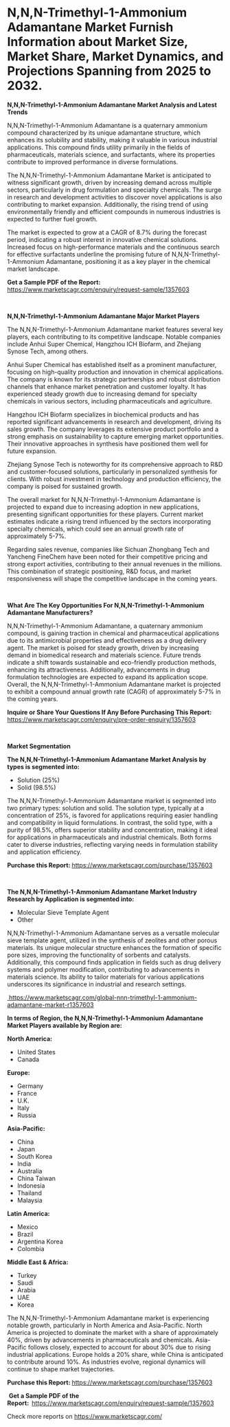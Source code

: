 <p><h1>N,N,N-Trimethyl-1-Ammonium Adamantane Market Furnish Information about Market Size, Market Share, Market Dynamics, and Projections Spanning from 2025 to 2032.</h1></p><p><strong>N,N,N-Trimethyl-1-Ammonium Adamantane Market Analysis and Latest Trends</strong></p>
<p><p>N,N,N-Trimethyl-1-Ammonium Adamantane is a quaternary ammonium compound characterized by its unique adamantane structure, which enhances its solubility and stability, making it valuable in various industrial applications. This compound finds utility primarily in the fields of pharmaceuticals, materials science, and surfactants, where its properties contribute to improved performance in diverse formulations.</p><p>The N,N,N-Trimethyl-1-Ammonium Adamantane Market is anticipated to witness significant growth, driven by increasing demand across multiple sectors, particularly in drug formulation and specialty chemicals. The surge in research and development activities to discover novel applications is also contributing to market expansion. Additionally, the rising trend of using environmentally friendly and efficient compounds in numerous industries is expected to further fuel growth.</p><p>The market is expected to grow at a CAGR of 8.7% during the forecast period, indicating a robust interest in innovative chemical solutions. Increased focus on high-performance materials and the continuous search for effective surfactants underline the promising future of N,N,N-Trimethyl-1-Ammonium Adamantane, positioning it as a key player in the chemical market landscape.</p></p>
<p><strong>Get a Sample PDF of the Report:&nbsp;</strong> <a href="https://www.marketscagr.com/enquiry/request-sample/1357603?utm_campaign=3018&utm_medium=2&utm_source=Github&utm_content=ia&utm_term=22032025&utm_id=nnn-trimethyl-1-ammonium-adamantane">https://www.marketscagr.com/enquiry/request-sample/1357603</a></p>
<p>&nbsp;</p>
<p><strong>N,N,N-Trimethyl-1-Ammonium Adamantane Major Market Players</strong></p>
<p><p>The N,N,N-Trimethyl-1-Ammonium Adamantane market features several key players, each contributing to its competitive landscape. Notable companies include Anhui Super Chemical, Hangzhou ICH Biofarm, and Zhejiang Synose Tech, among others.</p><p>Anhui Super Chemical has established itself as a prominent manufacturer, focusing on high-quality production and innovation in chemical applications. The company is known for its strategic partnerships and robust distribution channels that enhance market penetration and customer loyalty. It has experienced steady growth due to increasing demand for specialty chemicals in various sectors, including pharmaceuticals and agriculture.</p><p>Hangzhou ICH Biofarm specializes in biochemical products and has reported significant advancements in research and development, driving its sales growth. The company leverages its extensive product portfolio and a strong emphasis on sustainability to capture emerging market opportunities. Their innovative approaches in synthesis have positioned them well for future expansion.</p><p>Zhejiang Synose Tech is noteworthy for its comprehensive approach to R&D and customer-focused solutions, particularly in personalized synthesis for clients. With robust investment in technology and production efficiency, the company is poised for sustained growth.</p><p>The overall market for N,N,N-Trimethyl-1-Ammonium Adamantane is projected to expand due to increasing adoption in new applications, presenting significant opportunities for these players. Current market estimates indicate a rising trend influenced by the sectors incorporating specialty chemicals, which could see an annual growth rate of approximately 5-7%.</p><p>Regarding sales revenue, companies like Sichuan Zhongbang Tech and Yancheng FineChem have been noted for their competitive pricing and strong export activities, contributing to their annual revenues in the millions. This combination of strategic positioning, R&D focus, and market responsiveness will shape the competitive landscape in the coming years.</p></p>
<p>&nbsp;</p>
<p><strong>What Are The Key Opportunities For N,N,N-Trimethyl-1-Ammonium Adamantane Manufacturers?</strong></p>
<p><p>N,N,N-Trimethyl-1-Ammonium Adamantane, a quaternary ammonium compound, is gaining traction in chemical and pharmaceutical applications due to its antimicrobial properties and effectiveness as a drug delivery agent. The market is poised for steady growth, driven by increasing demand in biomedical research and materials science. Future trends indicate a shift towards sustainable and eco-friendly production methods, enhancing its attractiveness. Additionally, advancements in drug formulation technologies are expected to expand its application scope. Overall, the N,N,N-Trimethyl-1-Ammonium Adamantane market is projected to exhibit a compound annual growth rate (CAGR) of approximately 5-7% in the coming years.</p></p>
<p><strong>Inquire or Share Your Questions If Any Before Purchasing This Report:</strong> <a href="https://www.marketscagr.com/enquiry/pre-order-enquiry/1357603?utm_campaign=3018&utm_medium=2&utm_source=Github&utm_content=ia&utm_term=22032025&utm_id=nnn-trimethyl-1-ammonium-adamantane">https://www.marketscagr.com/enquiry/pre-order-enquiry/1357603</a></p>
<p>&nbsp;</p>
<p><strong>Market Segmentation</strong></p>
<p><strong>The N,N,N-Trimethyl-1-Ammonium Adamantane Market Analysis by types is segmented into:</strong></p>
<p><ul><li>Solution (25%)</li><li>Solid (98.5%)</li></ul></p>
<p><p>The N,N,N-Trimethyl-1-Ammonium Adamantane market is segmented into two primary types: solution and solid. The solution type, typically at a concentration of 25%, is favored for applications requiring easier handling and compatibility in liquid formulations. In contrast, the solid type, with a purity of 98.5%, offers superior stability and concentration, making it ideal for applications in pharmaceuticals and industrial chemicals. Both forms cater to diverse industries, reflecting varying needs in formulation stability and application efficiency.</p></p>
<p><strong>Purchase this Report:&nbsp;</strong><a href="https://www.marketscagr.com/purchase/1357603?utm_campaign=3018&utm_medium=2&utm_source=Github&utm_content=ia&utm_term=22032025&utm_id=nnn-trimethyl-1-ammonium-adamantane">https://www.marketscagr.com/purchase/1357603</a></p>
<p>&nbsp;</p>
<p><strong>The N,N,N-Trimethyl-1-Ammonium Adamantane Market Industry Research by Application is segmented into:</strong></p>
<p><ul><li>Molecular Sieve Template Agent</li><li>Other</li></ul></p>
<p><p>N,N,N-Trimethyl-1-Ammonium Adamantane serves as a versatile molecular sieve template agent, utilized in the synthesis of zeolites and other porous materials. Its unique molecular structure enhances the formation of specific pore sizes, improving the functionality of sorbents and catalysts. Additionally, this compound finds application in fields such as drug delivery systems and polymer modification, contributing to advancements in materials science. Its ability to tailor materials for various applications underscores its significance in industrial and research settings.</p></p>
<p><a href="https://www.marketscagr.com/global-nnn-trimethyl-1-ammonium-adamantane-market-r1357603?utm_campaign=3018&utm_medium=2&utm_source=Github&utm_content=ia&utm_term=22032025&utm_id=nnn-trimethyl-1-ammonium-adamantane">&nbsp;https://www.marketscagr.com/global-nnn-trimethyl-1-ammonium-adamantane-market-r1357603</a></p>
<p><strong>In terms of Region, the N,N,N-Trimethyl-1-Ammonium Adamantane Market Players available by Region are:</strong></p>
<p>
    <p> <strong> North America: </strong>
        <ul>
            <li>United States</li>
            <li>Canada</li>
        </ul>
        </p> 
    <p> <strong> Europe: </strong>
        <ul>
            <li>Germany</li>
            <li>France</li>
            <li>U.K.</li>
            <li>Italy</li>
            <li>Russia</li>
        </ul>
        </p> 
    <p> <strong> Asia-Pacific: </strong>
        <ul>
            <li>China</li>
            <li>Japan</li>
            <li>South Korea</li>
            <li>India</li>
            <li>Australia</li>
            <li>China Taiwan</li>
            <li>Indonesia</li>
            <li>Thailand</li>
            <li>Malaysia</li>
        </ul>
        </p> 
    <p> <strong> Latin America: </strong>
        <ul>
            <li>Mexico</li>
            <li>Brazil</li>
            <li>Argentina Korea</li>
            <li>Colombia</li>
        </ul>
        </p> 
    <p> <strong> Middle East & Africa: </strong>
        <ul>
            <li>Turkey</li>
            <li>Saudi</li>
            <li>Arabia</li>
            <li>UAE</li>
            <li>Korea</li>
        </ul>
    </p>
    </p>
<p><p>The N,N,N-Trimethyl-1-Ammonium Adamantane market is experiencing notable growth, particularly in North America and Asia-Pacific. North America is projected to dominate the market with a share of approximately 40%, driven by advancements in pharmaceuticals and chemicals. Asia-Pacific follows closely, expected to account for about 30% due to rising industrial applications. Europe holds a 20% share, while China is anticipated to contribute around 10%. As industries evolve, regional dynamics will continue to shape market trajectories.</p></p>
<p><strong>Purchase this Report: </strong><a href="https://www.marketscagr.com/purchase/1357603?utm_campaign=3018&utm_medium=2&utm_source=Github&utm_content=ia&utm_term=22032025&utm_id=nnn-trimethyl-1-ammonium-adamantane">https://www.marketscagr.com/purchase/1357603</a></p>
<p>&nbsp;<strong>Get a Sample PDF of the Report:&nbsp;&nbsp;</strong><a href="https://www.marketscagr.com/enquiry/request-sample/1357603?utm_campaign=3018&utm_medium=2&utm_source=Github&utm_content=ia&utm_term=22032025&utm_id=nnn-trimethyl-1-ammonium-adamantane">https://www.marketscagr.com/enquiry/request-sample/1357603</a></p>
<p><strong></strong></p>
<p>Check more reports on <a href="https://www.marketscagr.com/?utm_campaign=3018&utm_medium=2&utm_source=Github&utm_content=ia&utm_term=22032025&utm_id=nnn-trimethyl-1-ammonium-adamantane">https://www.marketscagr.com/</a></p>